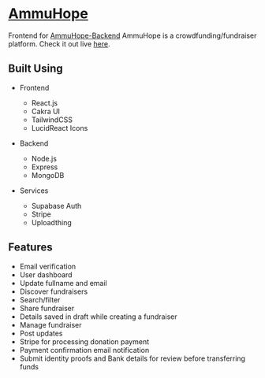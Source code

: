 # [AmmuHope](https://ammuhope-frontend.vercel.app)
Frontend for [AmmuHope-Backend](https://github.com/Faizuddinq/ammuhope-backend)
AmmuHope is a crowdfunding/fundraiser platform.
Check it out live [here](https://ammuhope-frontend.vercel.app).

## Built Using

- Frontend

  - React.js
  - Cakra UI
  - TailwindCSS
  - LucidReact Icons

- Backend

  - Node.js
  - Express
  - MongoDB

- Services
  - Supabase Auth
  - Stripe
  - Uploadthing

## Features

- Email verification
- User dashboard
- Update fullname and email
- Discover fundraisers
- Search/filter
- Share fundraiser
- Details saved in draft while creating a fundraiser
- Manage fundraiser
- Post updates
- Stripe for processing donation payment
- Payment confirmation email notification
- Submit identity proofs and Bank details for review before transferring funds

<!-- ## Local Development

### [Click here](https://github.com/Jaimin25/sahyog/blob/main/DEVELOPERS.md) and follow the steps to setup the project on your device.

## Demo Videos

#### SignIn and Email Verification

https://github.com/Jaimin25/Sahyog/assets/65119631/de0f20d8-402c-4432-bce4-708beeab9b89

#### Creating a fundraiser

https://github.com/Jaimin25/Sahyog/assets/65119631/a618ece8-1d26-4bac-9d77-88b0b5cee743

#### Manage a fundraiser

https://github.com/Jaimin25/Sahyog/assets/65119631/b29b2184-03f1-4456-b3a3-d6d0978be0f4

#### Fund transfer

https://github.com/Jaimin25/Sahyog/assets/65119631/5e982655-b988-4289-8ced-f437a36bb170

#### Making a donation

https://github.com/Jaimin25/Sahyog/assets/65119631/eb4bbd1f-4366-446d-a0b6-948692597e4d -->
